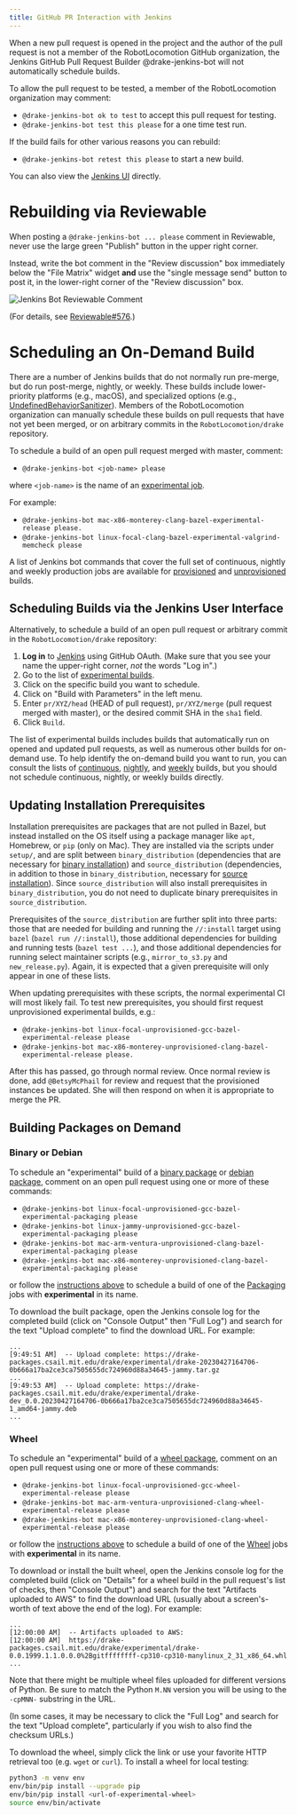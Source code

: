 ```yaml
---
title: GitHub PR Interaction with Jenkins
---
```


When a new pull request is opened in the project and the author of the pull
request is not a member of the RobotLocomotion GitHub organization, the Jenkins
GitHub Pull Request Builder @drake-jenkins-bot will not automatically schedule
builds.

To allow the pull request to be tested, a member of the RobotLocomotion
organization may comment:

* ``@drake-jenkins-bot ok to test`` to accept this pull request for testing.
* ``@drake-jenkins-bot test this please`` for a one time test run.

If the build fails for other various reasons you can rebuild:

* ``@drake-jenkins-bot retest this please`` to start a new build.

You can also view the [Jenkins UI](https://drake-jenkins.csail.mit.edu/)
directly.

# Rebuilding via Reviewable

When posting a ``@drake-jenkins-bot ... please`` comment in Reviewable,
never use the large green "Publish" button in the upper right corner.

Instead, write the bot comment in the "Review discussion" box immediately below
the "File Matrix" widget **and** use the "single message send" button to post
it, in the lower-right corner of the "Review discussion" box.

![Jenkins Bot Reviewable Comment](/images/jenkins_bot_reviewable_comment.png)

(For details, see
[Reviewable#576](https://github.com/Reviewable/Reviewable/issues/576).)

# Scheduling an On-Demand Build

There are a number of Jenkins builds that do not normally run pre-merge, but do
run post-merge, nightly, or weekly. These builds include lower-priority
platforms (e.g., macOS), and specialized options (e.g.,
[UndefinedBehaviorSanitizer](https://releases.llvm.org/6.0.0/tools/clang/docs/UndefinedBehaviorSanitizer.html)).
Members of the RobotLocomotion organization can manually schedule these builds
on pull requests that have not yet been merged, or on arbitrary commits in the
``RobotLocomotion/drake`` repository.

To schedule a build of an open pull request merged with master, comment:

* ``@drake-jenkins-bot <job-name> please``

where ``<job-name>`` is the name of an
[experimental job](https://drake-jenkins.csail.mit.edu/view/Experimental/).

For example:

* ``@drake-jenkins-bot mac-x86-monterey-clang-bazel-experimental-release please.``
* ``@drake-jenkins-bot linux-focal-clang-bazel-experimental-valgrind-memcheck please``

A list of Jenkins bot commands that cover the full set of continuous, nightly
and weekly production jobs are available for
[provisioned](https://github.com/RobotLocomotion/drake/blob/jenkins-jobs-experimental/request-jobs-provisioned.txt)
and
[unprovisioned](https://github.com/RobotLocomotion/drake/blob/jenkins-jobs-experimental/request-jobs-unprovisioned.txt)
builds.

## Scheduling Builds via the Jenkins User Interface

Alternatively, to schedule a build of an open pull request or arbitrary commit
in the ``RobotLocomotion/drake`` repository:

1. **Log in** to [Jenkins](https://drake-jenkins.csail.mit.edu/) using GitHub OAuth.
   (Make sure that you see your name the upper-right corner, *not* the words "Log in".)
2. Go to the list of [experimental builds](https://drake-jenkins.csail.mit.edu/view/Experimental/).
3. Click on the specific build you want to schedule.
4. Click on "Build with Parameters" in the left menu.
5. Enter ``pr/XYZ/head`` (HEAD of pull request), ``pr/XYZ/merge`` (pull request
   merged with master), or the desired commit SHA in the ``sha1`` field.
6. Click ``Build``.

The list of experimental builds includes builds that automatically run on opened
and updated pull requests, as well as numerous other builds for on-demand use.
To help identify the on-demand build you want to run, you can consult the lists
of [continuous](https://drake-jenkins.csail.mit.edu/view/Continuous/),
[nightly](https://drake-jenkins.csail.mit.edu/view/Nightly/), and
[weekly](https://drake-jenkins.csail.mit.edu/view/Weekly/) builds,
but you should not schedule continuous, nightly, or weekly builds directly.

## Updating Installation Prerequisites

Installation prerequisites are packages that are not pulled in Bazel, but
instead installed on the OS itself using a package manager like ``apt``,
Homebrew, or ``pip`` (only on Mac). They are installed via the scripts under
``setup/``, and are split between ``binary_distribution`` (dependencies that
are necessary for [binary installation](/installation.html)) and
``source_distribution`` (dependencies, in addition to those in
``binary_distribution``, necessary for
[source installation](/from_source.html)). Since
``source_distribution`` will also install prerequisites in
``binary_distribution``, you do not need to duplicate binary prerequisites in
``source_distribution``.

Prerequisites of the ``source_distribution`` are further split into three
parts: those that are needed for building and running the ``//:install`` target
using ``bazel`` (``bazel run //:install``), those additional dependencies for
building and running tests (``bazel test ...``), and those additional
dependencies for running select maintainer scripts (e.g., ``mirror_to_s3.py``
and ``new_release.py``). Again, it is expected that a given prerequisite will
only appear in one of these lists.

When updating prerequisites with these scripts, the normal experimental CI will
most likely fail. To test new prerequisites, you should first request
unprovisioned experimental builds, e.g.:

* ``@drake-jenkins-bot linux-focal-unprovisioned-gcc-bazel-experimental-release please``
* ``@drake-jenkins-bot mac-x86-monterey-unprovisioned-clang-bazel-experimental-release please.``

After this has passed, go through normal review. Once normal review is done,
add `@BetsyMcPhail` for review and request that the provisioned instances be
updated. She will then respond on when it is appropriate to merge the PR.

## Building Packages on Demand

### Binary or Debian

To schedule an "experimental" build of a [binary package](/from_binary.html)
or [debian package](/apt.html), comment on an open pull request using one or
more of these commands:

* ``@drake-jenkins-bot linux-focal-unprovisioned-gcc-bazel-experimental-packaging please``
* ``@drake-jenkins-bot linux-jammy-unprovisioned-gcc-bazel-experimental-packaging please``
* ``@drake-jenkins-bot mac-arm-ventura-unprovisioned-clang-bazel-experimental-packaging please``
* ``@drake-jenkins-bot mac-x86-monterey-unprovisioned-clang-bazel-experimental-packaging please``

or follow the [instructions above](#scheduling-builds-via-the-jenkins-user-interface)
to schedule a build of one of the [Packaging](https://drake-jenkins.csail.mit.edu/view/Packaging/)
jobs with **experimental** in its name.

To download the built package, open the Jenkins console log for the completed
build (click on "Console Output" then "Full Log") and search for the text
"Upload complete" to find the download URL.  For example:

```
...
[9:49:51 AM]  -- Upload complete: https://drake-packages.csail.mit.edu/drake/experimental/drake-20230427164706-0b666a17ba2ce3ca7505655dc724960d88a34645-jammy.tar.gz
...
[9:49:53 AM]  -- Upload complete: https://drake-packages.csail.mit.edu/drake/experimental/drake-dev_0.0.20230427164706-0b666a17ba2ce3ca7505655dc724960d88a34645-1_amd64-jammy.deb
...
```

### Wheel

To schedule an "experimental" build of a [wheel package](/pip.html),
comment on an open pull request using one or more of these commands:

* ``@drake-jenkins-bot linux-focal-unprovisioned-gcc-wheel-experimental-release please``
* ``@drake-jenkins-bot mac-arm-ventura-unprovisioned-clang-wheel-experimental-release please``
* ``@drake-jenkins-bot mac-x86-monterey-unprovisioned-clang-wheel-experimental-release please``

or follow the [instructions above](#scheduling-builds-via-the-jenkins-user-interface)
to schedule a build of one of the [Wheel](https://drake-jenkins.csail.mit.edu/view/Wheel/)
jobs with **experimental** in its name.

To download or install the built wheel, open the Jenkins console log for the
completed build (click on "Details" for a wheel build in the pull request's
list of checks, then "Console Output") and search for the text "Artifacts
uploaded to AWS" to find the download URL (usually about a screen's-worth of
text above the end of the log).  For example:

```
...
[12:00:00 AM]  -- Artifacts uploaded to AWS:
[12:00:00 AM]  https://drake-packages.csail.mit.edu/drake/experimental/drake-0.0.1999.1.1.0.0.0%2Bgitffffffff-cp310-cp310-manylinux_2_31_x86_64.whl
...
```

Note that there might be multiple wheel files uploaded for different versions
of Python. Be sure to match the Python ``M.NN`` version you will be using to
the ``-cpMNN-`` substring in the URL.

(In some cases, it may be necessary to click the "Full Log" and search for the
text "Upload complete", particularly if you wish to also find the checksum
URLs.)

To download the wheel, simply click the link or use your favorite HTTP
retrieval too (e.g. ``wget`` or ``curl``).  To install a wheel for local
testing:

```bash
python3 -m venv env
env/bin/pip install --upgrade pip
env/bin/pip install <url-of-experimental-wheel>
source env/bin/activate
```
